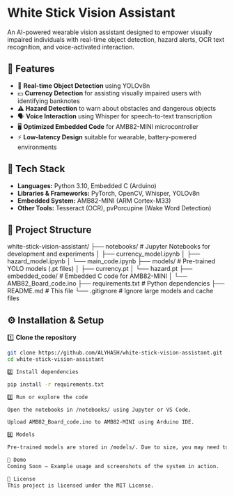 # White Stick Vision Assistant

An AI-powered wearable vision assistant designed to empower visually impaired individuals with real-time object detection, hazard alerts, OCR text recognition, and voice-activated interaction.

## 📌 Features
- 🎯 **Real-time Object Detection** using YOLOv8n
- 💵 **Currency Detection** for assisting visually impaired users with identifying banknotes
- ⚠️ **Hazard Detection** to warn about obstacles and dangerous objects
- 🗣️ **Voice Interaction** using Whisper for speech-to-text transcription
- 🖥️ **Optimized Embedded Code** for AMB82-MINI microcontroller
- ⚡ **Low-latency Design** suitable for wearable, battery-powered environments

## 🚀 Tech Stack
- **Languages:** Python 3.10, Embedded C (Arduino)
- **Libraries & Frameworks:** PyTorch, OpenCV, Whisper, YOLOv8n
- **Embedded System:** AMB82-MINI (ARM Cortex-M33)
- **Other Tools:** Tesseract (OCR), pvPorcupine (Wake Word Detection)

## 📂 Project Structure

white-stick-vision-assistant/
├── notebooks/ # Jupyter Notebooks for development and experiments
│ ├── currency_model.ipynb
│ ├── hazard_model.ipynb
│ └── main_code.ipynb
├── models/ # Pre-trained YOLO models (.pt files)
│ ├── currency.pt
│ └── hazard.pt
├── embedded_code/ # Embedded C code for AMB82-MINI
│ └── AMB82_Board_code.ino
├── requirements.txt # Python dependencies
├── README.md # This file
└── .gitignore # Ignore large models and cache files

## ⚙️ Installation & Setup
1️⃣ **Clone the repository**
```bash
git clone https://github.com/ALYHASH/white-stick-vision-assistant.git
cd white-stick-vision-assistant

2️⃣ Install dependencies

pip install -r requirements.txt

3️⃣ Run or explore the code

Open the notebooks in /notebooks/ using Jupyter or VS Code.

Upload AMB82_Board_code.ino to AMB82-MINI using Arduino IDE.

4️⃣ Models

Pre-trained models are stored in /models/. Due to size, you may need to download models manually in the future.

📸 Demo
Coming Soon — Example usage and screenshots of the system in action.

📜 License
This project is licensed under the MIT License.